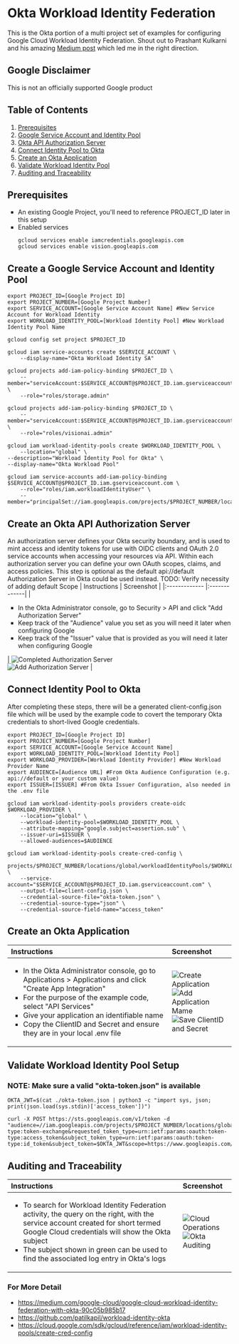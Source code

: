 # Okta Workload Identity Federation

This is the Okta portion of a multi project set of examples for configuring Google Cloud Workload Identity Federation. Shout out to Prashant Kulkarni and his amazing [Medium post](https://medium.com/google-cloud/google-cloud-workload-identity-federation-with-okta-90c05b985b17) which led me in the right direction.

## Google Disclaimer
This is not an officially supported Google product

## Table of Contents
1. [Prerequisites](https://github.com/dreardon/workload-identity-okta#prerequisites)
1. [Google Service Account and Identity Pool](https://github.com/dreardon/workload-identity-okta#create-a-google-service-account-and-identity-pool)
1. [Okta API Authorization Server](https://github.com/dreardon/workload-identity-okta#create-an-okta-api-authorization-server)
1. [Connect Identity Pool to Okta](https://github.com/dreardon/workload-identity-okta#connect-identity-pool-to-okta)
1. [Create an Okta Application](https://github.com/dreardon/workload-identity-okta#create-an-okta-application)
1. [Validate Workload Identity Pool](https://github.com/dreardon/workload-identity-okta#validate-workload-identity-pool-setup)
1. [Auditing and Traceability](https://github.com/dreardon/workload-identity-okta#auditing-and-traceability)

## Prerequisites
<ul type="square"><li>An existing Google Project, you'll need to reference PROJECT_ID later in this setup</li>
<li>Enabled services</li>

```
gcloud services enable iamcredentials.googleapis.com
gcloud services enable vision.googleapis.com
```
</ul>

## Create a Google Service Account and Identity Pool
```
export PROJECT_ID=[Google Project ID]
export PROJECT_NUMBER=[Google Project Number]
export SERVICE_ACCOUNT=[Google Service Account Name] #New Service Account for Workload Identity
export WORKLOAD_IDENTITY_POOL=[Workload Identity Pool] #New Workload Identity Pool Name

gcloud config set project $PROJECT_ID

gcloud iam service-accounts create $SERVICE_ACCOUNT \
    --display-name="Okta Workload Identity SA"

gcloud projects add-iam-policy-binding $PROJECT_ID \
    --member="serviceAccount:$SERVICE_ACCOUNT@$PROJECT_ID.iam.gserviceaccount.com" \
    --role="roles/storage.admin"

gcloud projects add-iam-policy-binding $PROJECT_ID \
    --member="serviceAccount:$SERVICE_ACCOUNT@$PROJECT_ID.iam.gserviceaccount.com" \
    --role="roles/visionai.admin"

gcloud iam workload-identity-pools create $WORKLOAD_IDENTITY_POOL \
    --location="global" \
--description="Workload Identity Pool for Okta" \
--display-name="Okta Workload Pool"

gcloud iam service-accounts add-iam-policy-binding $SERVICE_ACCOUNT@$PROJECT_ID.iam.gserviceaccount.com \
    --role="roles/iam.workloadIdentityUser" \
    --member="principalSet://iam.googleapis.com/projects/$PROJECT_NUMBER/locations/global/workloadIdentityPools/$WORKLOAD_IDENTITY_POOL/*"
```

## Create an Okta API Authorization Server

An authorization server defines your Okta security boundary, and is used to mint access and identity tokens for use with OIDC clients and OAuth 2.0 service accounts when accessing your resources via API. Within each authorization server you can define your own OAuth scopes, claims, and access policies. This step is optional as the default api://default Authorization Server in Okta could be used instead.
TODO: Verify necessity of adding default Scope
| Instructions        | Screenshot          |
|:------------- |:-------------|
|<ul type="square"><li>In the Okta Administrator console, go to Security > API and click "Add Authorization Server" <li> Keep track of the "Audience" value you set as you will need it later when configuring Google <li> Keep track of the "Issuer" value that is provided as you will need it later when configuring Google </ul>| ![Completed Authorization Server](images/add_authorization_server.png)<br>![Add Authorization Server](images/api_authorization_server.png) | 


## Connect Identity Pool to Okta
After completing these steps, there will be a generated client-config.json file which will be used by the example code to covert the temporary Okta credentials to short-lived Google credentials.
```
export PROJECT_ID=[Google Project ID]
export PROJECT_NUMBER=[Google Project Number]
export SERVICE_ACCOUNT=[Google Service Account Name]
export WORKLOAD_IDENTITY_POOL=[Workload Identity Pool]
export WORKLOAD_PROVIDER=[Workload Identity Provider] #New Workload Provider Name
export AUDIENCE=[Audience URL] #From Okta Audience Configuration (e.g. api://default or your custom value)
export ISSUER=[ISSUER] #From Okta Issuer Configuration, also needed in the .env file

gcloud iam workload-identity-pools providers create-oidc $WORKLOAD_PROVIDER \
    --location="global" \
    --workload-identity-pool=$WORKLOAD_IDENTITY_POOL \
    --attribute-mapping="google.subject=assertion.sub" \
    --issuer-uri=$ISSUER \
    --allowed-audiences=$AUDIENCE

gcloud iam workload-identity-pools create-cred-config \
    projects/$PROJECT_NUMBER/locations/global/workloadIdentityPools/$WORKLOAD_IDENTITY_POOL/providers/$WORKLOAD_PROVIDER \
    --service-account="$SERVICE_ACCOUNT@$PROJECT_ID.iam.gserviceaccount.com" \
    --output-file=client-config.json \
    --credential-source-file="okta-token.json" \
    --credential-source-type="json" \
    --credential-source-field-name="access_token"
```

## Create an Okta Application

| Instructions        | Screenshot          |
|:------------- |:-------------|
|<ul type="square"><li>In the Okta Administrator console, go to Applications > Applications and click "Create App Integration" <li>For the purpose of the example code, select "API Services" <li>Give your application an identifiable name <li>Copy the ClientID and Secret and ensure they are in your local .env file </ul>| ![Create Application](images/api_services.png)<br>![Add Application Mame](images/api_services_name.png)<br>![Save ClientID and Secret](images/application_client_secret.png)  | 
    
## Validate Workload Identity Pool Setup
### NOTE: Make sure a valid "okta-token.json" is available
```
OKTA_JWT=$(cat ./okta-token.json | python3 -c "import sys, json; print(json.load(sys.stdin)['access_token'])")

curl -X POST https://sts.googleapis.com/v1/token -d "audience=//iam.googleapis.com/projects/$PROJECT_NUMBER/locations/global/workloadIdentityPools/$WORKLOAD_IDENTITY_POOL/providers/$WORKLOAD_PROVIDER&grant_type=urn:ietf:params:oauth:grant-type:token-exchange&requested_token_type=urn:ietf:params:oauth:token-type:access_token&subject_token_type=urn:ietf:params:oauth:token-type:id_token&subject_token=$OKTA_JWT&scope=https://www.googleapis.com/auth/devstorage.read_only"
```

## Auditing and Traceability
| Instructions        | Screenshot          |
|:------------- |:-------------|
|<ul type="square"><li>To search for Workload Identity Federation activity, the query on the right, with the service account created for short termed Google Cloud credentials will show the Okta subject</li><li>The subject shown in green can be used to find the associated log entry in Okta's logs </ul>|![Cloud Operations](images/logging_audit.png)<br>![Okta Auditing](images/okta_audit.png)  | 

### For More Detail
* https://medium.com/google-cloud/google-cloud-workload-identity-federation-with-okta-90c05b985b17
* https://github.com/patilkapil/workload-identity-okta
* https://cloud.google.com/sdk/gcloud/reference/iam/workload-identity-pools/create-cred-config
